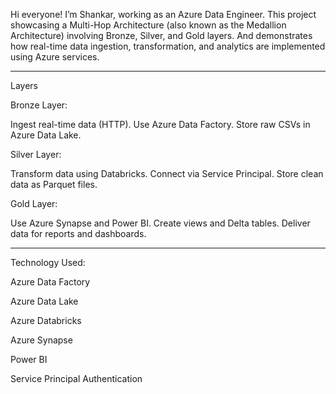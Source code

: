Hi everyone!
I’m Shankar, working as an Azure Data Engineer.
This project showcasing a Multi-Hop Architecture (also known as the Medallion Architecture) involving Bronze, Silver, and Gold layers.
And demonstrates how real-time data ingestion, transformation, and analytics are implemented using Azure services.

---

Layers

Bronze Layer:

Ingest real-time data (HTTP).
Use Azure Data Factory.
Store raw CSVs in Azure Data Lake.


Silver Layer:

Transform data using Databricks.
Connect via Service Principal.
Store clean data as Parquet files.


Gold Layer:

Use Azure Synapse and Power BI.
Create views and Delta tables.
Deliver data for reports and dashboards.



---

Technology Used:

Azure Data Factory

Azure Data Lake

Azure Databricks

Azure Synapse

Power BI 

Service Principal Authentication 
